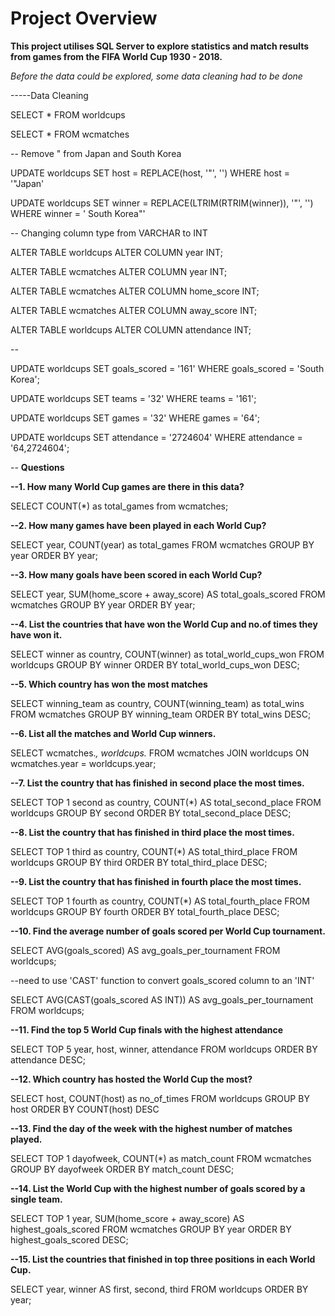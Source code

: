 # Project Overview 

**This project utilises SQL Server to explore statistics and match results from games from the FIFA World Cup 1930 - 2018.**

*Before the data could be explored, some data cleaning had to be done*

-----Data Cleaning

SELECT *
FROM worldcups

SELECT *
FROM wcmatches

-- Remove " from Japan and South Korea

UPDATE worldcups
SET host = REPLACE(host, '"', '')
WHERE host = '"Japan'

UPDATE worldcups
SET winner = REPLACE(LTRIM(RTRIM(winner)), '"', '')
WHERE winner = ' South Korea"'

-- Changing column type from VARCHAR to INT

ALTER TABLE worldcups
ALTER COLUMN year INT;

ALTER TABLE wcmatches
ALTER COLUMN year INT;

ALTER TABLE wcmatches
ALTER COLUMN home_score INT;

ALTER TABLE wcmatches
ALTER COLUMN away_score INT;

ALTER TABLE worldcups
ALTER COLUMN attendance INT;

-- 

UPDATE worldcups
SET goals_scored = '161'
WHERE goals_scored = 'South Korea';

UPDATE worldcups
SET teams = '32'
WHERE teams = '161';

UPDATE worldcups
SET games = '32'
WHERE games = '64';

UPDATE worldcups
SET attendance = '2724604'
WHERE attendance = '64,2724604';


-- **Questions**

**--1. How many World Cup games are there in this data?**

SELECT COUNT(*) as total_games
from wcmatches;


**--2. How many games have been played in each World Cup?**

SELECT year, COUNT(year) as total_games
FROM wcmatches
GROUP BY year
ORDER BY year;


**--3. How many goals have been scored in each World Cup?**

SELECT year, SUM(home_score + away_score) AS total_goals_scored
FROM wcmatches
GROUP BY year
ORDER BY year;


**--4. List the countries that have won the World Cup and no.of times they have won it.**

SELECT winner as country, COUNT(winner) as total_world_cups_won
FROM worldcups
GROUP BY winner
ORDER BY total_world_cups_won DESC;


**--5. Which country has won the most matches**

SELECT winning_team as country, COUNT(winning_team) as total_wins
FROM wcmatches
GROUP BY winning_team
ORDER BY total_wins DESC;


**--6. List all the matches and World Cup winners.**

SELECT wcmatches.*, worldcups.*
FROM wcmatches
JOIN worldcups 
ON wcmatches.year = worldcups.year;


**--7. List the country that has finished in second place the most times.**

SELECT TOP 1 second as country, COUNT(*) AS total_second_place
FROM worldcups
GROUP BY second
ORDER BY total_second_place DESC;


**--8. List the country that has finished in third place the most times.**

SELECT TOP 1 third as country, COUNT(*) AS total_third_place
FROM worldcups
GROUP BY third
ORDER BY total_third_place DESC;

**--9. List the country that has finished in fourth place the most times.**

SELECT TOP 1 fourth as country, COUNT(*) AS total_fourth_place
FROM worldcups
GROUP BY fourth
ORDER BY total_fourth_place DESC;

**--10. Find the average number of goals scored per World Cup tournament.**

SELECT AVG(goals_scored) AS avg_goals_per_tournament
FROM worldcups;

--need to use 'CAST' function to convert goals_scored column to an 'INT'

SELECT AVG(CAST(goals_scored AS INT)) AS avg_goals_per_tournament
FROM worldcups;

**--11. Find the top 5 World Cup finals with the highest attendance**

SELECT TOP 5 year, host, winner, attendance
FROM worldcups
ORDER BY attendance DESC;

**--12. Which country has hosted the World Cup the most?**

SELECT host, COUNT(host) as no_of_times
FROM worldcups
GROUP BY host
ORDER BY COUNT(host) DESC

**--13. Find the day of the week with the highest number of matches played.**

SELECT TOP 1 dayofweek, COUNT(*) as match_count
FROM wcmatches
GROUP BY dayofweek
ORDER BY match_count DESC;

**--14. List the World Cup with the highest number of goals scored by a single team.**

SELECT TOP 1 year, SUM(home_score + away_score) AS highest_goals_scored
FROM wcmatches
GROUP BY year
ORDER BY highest_goals_scored DESC;

**--15. List the countries that finished in top three positions in each World Cup.**

SELECT year, winner AS first, second, third 
FROM worldcups
ORDER BY year;


















